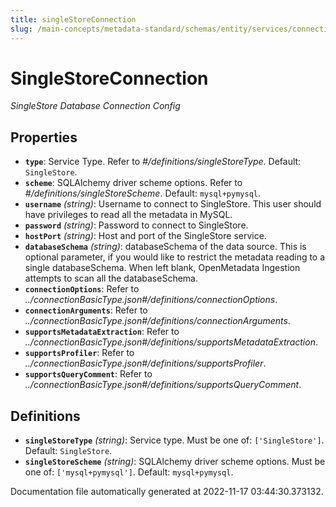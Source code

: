```yaml
---
title: singleStoreConnection
slug: /main-concepts/metadata-standard/schemas/entity/services/connections/database/singlestoreconnection
---
```


# SingleStoreConnection

*SingleStore Database Connection Config*

## Properties

- **`type`**: Service Type. Refer to *#/definitions/singleStoreType*. Default: `SingleStore`.
- **`scheme`**: SQLAlchemy driver scheme options. Refer to *#/definitions/singleStoreScheme*. Default: `mysql+pymysql`.
- **`username`** *(string)*: Username to connect to SingleStore. This user should have privileges to read all the metadata in MySQL.
- **`password`** *(string)*: Password to connect to SingleStore.
- **`hostPort`** *(string)*: Host and port of the SingleStore service.
- **`databaseSchema`** *(string)*: databaseSchema of the data source. This is optional parameter, if you would like to restrict the metadata reading to a single databaseSchema. When left blank, OpenMetadata Ingestion attempts to scan all the databaseSchema.
- **`connectionOptions`**: Refer to *../connectionBasicType.json#/definitions/connectionOptions*.
- **`connectionArguments`**: Refer to *../connectionBasicType.json#/definitions/connectionArguments*.
- **`supportsMetadataExtraction`**: Refer to *../connectionBasicType.json#/definitions/supportsMetadataExtraction*.
- **`supportsProfiler`**: Refer to *../connectionBasicType.json#/definitions/supportsProfiler*.
- **`supportsQueryComment`**: Refer to *../connectionBasicType.json#/definitions/supportsQueryComment*.
## Definitions

- **`singleStoreType`** *(string)*: Service type. Must be one of: `['SingleStore']`. Default: `SingleStore`.
- **`singleStoreScheme`** *(string)*: SQLAlchemy driver scheme options. Must be one of: `['mysql+pymysql']`. Default: `mysql+pymysql`.


Documentation file automatically generated at 2022-11-17 03:44:30.373132.
